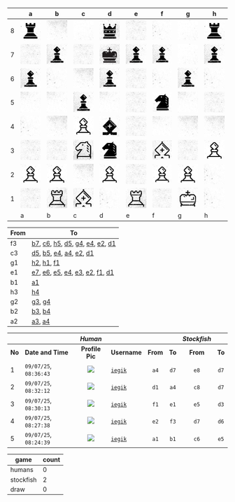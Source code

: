 |   | a | b | c | d | e | f | g | h |
|---|---|---|---|---|---|---|---|---|
| 8 | ![piece](./pieces/style-2/rook-b.jpg) | ![piece](./pieces/style-2/bg-5.jpg) | ![piece](./pieces/style-2/bg-1.jpg) | ![piece](./pieces/style-2/queen-b.jpg) | ![piece](./pieces/style-2/bg-4.jpg) | ![piece](./pieces/style-2/bg-2.jpg) | ![piece](./pieces/style-2/bg-1.jpg) | ![piece](./pieces/style-2/rook-b.jpg) |
| 7 | ![piece](./pieces/style-2/bg-4.jpg) | ![piece](./pieces/style-2/pawn-b.jpg) | ![piece](./pieces/style-2/bg-4.jpg) | ![piece](./pieces/style-2/king-b.jpg) | ![piece](./pieces/style-2/pawn-b.jpg) | ![piece](./pieces/style-2/pawn-b.jpg) | ![piece](./pieces/style-2/bg-1.jpg) | ![piece](./pieces/style-2/pawn-b.jpg) |
| 6 | ![piece](./pieces/style-2/pawn-b.jpg) | ![piece](./pieces/style-2/bg-2.jpg) | ![piece](./pieces/style-2/bg-5.jpg) | ![piece](./pieces/style-2/pawn-b.jpg) | ![piece](./pieces/style-2/bg-4.jpg) | ![piece](./pieces/style-2/bg-2.jpg) | ![piece](./pieces/style-2/pawn-b.jpg) | ![piece](./pieces/style-2/bg-2.jpg) |
| 5 | ![piece](./pieces/style-2/bg-3.jpg) | ![piece](./pieces/style-2/bg-3.jpg) | ![piece](./pieces/style-2/pawn-b.jpg) | ![piece](./pieces/style-2/bg-3.jpg) | ![piece](./pieces/style-2/bg-4.jpg) | ![piece](./pieces/style-2/knight-b.jpg) | ![piece](./pieces/style-2/bg-3.jpg) | ![piece](./pieces/style-2/bg-4.jpg) |
| 4 | ![piece](./pieces/style-2/bg-2.jpg) | ![piece](./pieces/style-2/bg-5.jpg) | ![piece](./pieces/style-2/pawn-w.jpg) | ![piece](./pieces/style-2/bishop-b.jpg) | ![piece](./pieces/style-2/bg-4.jpg) | ![piece](./pieces/style-2/bg-3.jpg) | ![piece](./pieces/style-2/bg-5.jpg) | ![piece](./pieces/style-2/bg-5.jpg) |
| 3 | ![piece](./pieces/style-2/bg-4.jpg) | ![piece](./pieces/style-2/bg-4.jpg) | ![piece](./pieces/style-2/knight-w.jpg) | ![piece](./pieces/style-2/knight-b.jpg) | ![piece](./pieces/style-2/bg-4.jpg) | ![piece](./pieces/style-2/bishop-w.jpg) | ![piece](./pieces/style-2/bg-4.jpg) | ![piece](./pieces/style-2/pawn-w.jpg) |
| 2 | ![piece](./pieces/style-2/pawn-w.jpg) | ![piece](./pieces/style-2/pawn-w.jpg) | ![piece](./pieces/style-2/bg-5.jpg) | ![piece](./pieces/style-2/pawn-w.jpg) | ![piece](./pieces/style-2/bg-4.jpg) | ![piece](./pieces/style-2/pawn-w.jpg) | ![piece](./pieces/style-2/pawn-w.jpg) | ![piece](./pieces/style-2/bg-2.jpg) |
| 1 | ![piece](./pieces/style-2/bg-4.jpg) | ![piece](./pieces/style-2/rook-w.jpg) | ![piece](./pieces/style-2/bishop-w.jpg) | ![piece](./pieces/style-2/bg-2.jpg) | ![piece](./pieces/style-2/rook-w.jpg) | ![piece](./pieces/style-2/bg-4.jpg) | ![piece](./pieces/style-2/king-w.jpg) | ![piece](./pieces/style-2/bg-2.jpg) |
|   | a | b | c | d | e | f | g | h |


| From |  To  |
|------|------|
|  f3  | [b7](https://github.com/tanishq-singh-2407/readme-chess/issues/new?title=chess_move_f3b7&labels=make+move&body=Just+push+%27Submit+new+issue%27.+You+don%27t+need+to+do+anything+else.), [c6](https://github.com/tanishq-singh-2407/readme-chess/issues/new?title=chess_move_f3c6&labels=make+move&body=Just+push+%27Submit+new+issue%27.+You+don%27t+need+to+do+anything+else.), [h5](https://github.com/tanishq-singh-2407/readme-chess/issues/new?title=chess_move_f3h5&labels=make+move&body=Just+push+%27Submit+new+issue%27.+You+don%27t+need+to+do+anything+else.), [d5](https://github.com/tanishq-singh-2407/readme-chess/issues/new?title=chess_move_f3d5&labels=make+move&body=Just+push+%27Submit+new+issue%27.+You+don%27t+need+to+do+anything+else.), [g4](https://github.com/tanishq-singh-2407/readme-chess/issues/new?title=chess_move_f3g4&labels=make+move&body=Just+push+%27Submit+new+issue%27.+You+don%27t+need+to+do+anything+else.), [e4](https://github.com/tanishq-singh-2407/readme-chess/issues/new?title=chess_move_f3e4&labels=make+move&body=Just+push+%27Submit+new+issue%27.+You+don%27t+need+to+do+anything+else.), [e2](https://github.com/tanishq-singh-2407/readme-chess/issues/new?title=chess_move_f3e2&labels=make+move&body=Just+push+%27Submit+new+issue%27.+You+don%27t+need+to+do+anything+else.), [d1](https://github.com/tanishq-singh-2407/readme-chess/issues/new?title=chess_move_f3d1&labels=make+move&body=Just+push+%27Submit+new+issue%27.+You+don%27t+need+to+do+anything+else.) |
|  c3  | [d5](https://github.com/tanishq-singh-2407/readme-chess/issues/new?title=chess_move_c3d5&labels=make+move&body=Just+push+%27Submit+new+issue%27.+You+don%27t+need+to+do+anything+else.), [b5](https://github.com/tanishq-singh-2407/readme-chess/issues/new?title=chess_move_c3b5&labels=make+move&body=Just+push+%27Submit+new+issue%27.+You+don%27t+need+to+do+anything+else.), [e4](https://github.com/tanishq-singh-2407/readme-chess/issues/new?title=chess_move_c3e4&labels=make+move&body=Just+push+%27Submit+new+issue%27.+You+don%27t+need+to+do+anything+else.), [a4](https://github.com/tanishq-singh-2407/readme-chess/issues/new?title=chess_move_c3a4&labels=make+move&body=Just+push+%27Submit+new+issue%27.+You+don%27t+need+to+do+anything+else.), [e2](https://github.com/tanishq-singh-2407/readme-chess/issues/new?title=chess_move_c3e2&labels=make+move&body=Just+push+%27Submit+new+issue%27.+You+don%27t+need+to+do+anything+else.), [d1](https://github.com/tanishq-singh-2407/readme-chess/issues/new?title=chess_move_c3d1&labels=make+move&body=Just+push+%27Submit+new+issue%27.+You+don%27t+need+to+do+anything+else.) |
|  g1  | [h2](https://github.com/tanishq-singh-2407/readme-chess/issues/new?title=chess_move_g1h2&labels=make+move&body=Just+push+%27Submit+new+issue%27.+You+don%27t+need+to+do+anything+else.), [h1](https://github.com/tanishq-singh-2407/readme-chess/issues/new?title=chess_move_g1h1&labels=make+move&body=Just+push+%27Submit+new+issue%27.+You+don%27t+need+to+do+anything+else.), [f1](https://github.com/tanishq-singh-2407/readme-chess/issues/new?title=chess_move_g1f1&labels=make+move&body=Just+push+%27Submit+new+issue%27.+You+don%27t+need+to+do+anything+else.) |
|  e1  | [e7](https://github.com/tanishq-singh-2407/readme-chess/issues/new?title=chess_move_e1e7&labels=make+move&body=Just+push+%27Submit+new+issue%27.+You+don%27t+need+to+do+anything+else.), [e6](https://github.com/tanishq-singh-2407/readme-chess/issues/new?title=chess_move_e1e6&labels=make+move&body=Just+push+%27Submit+new+issue%27.+You+don%27t+need+to+do+anything+else.), [e5](https://github.com/tanishq-singh-2407/readme-chess/issues/new?title=chess_move_e1e5&labels=make+move&body=Just+push+%27Submit+new+issue%27.+You+don%27t+need+to+do+anything+else.), [e4](https://github.com/tanishq-singh-2407/readme-chess/issues/new?title=chess_move_e1e4&labels=make+move&body=Just+push+%27Submit+new+issue%27.+You+don%27t+need+to+do+anything+else.), [e3](https://github.com/tanishq-singh-2407/readme-chess/issues/new?title=chess_move_e1e3&labels=make+move&body=Just+push+%27Submit+new+issue%27.+You+don%27t+need+to+do+anything+else.), [e2](https://github.com/tanishq-singh-2407/readme-chess/issues/new?title=chess_move_e1e2&labels=make+move&body=Just+push+%27Submit+new+issue%27.+You+don%27t+need+to+do+anything+else.), [f1](https://github.com/tanishq-singh-2407/readme-chess/issues/new?title=chess_move_e1f1&labels=make+move&body=Just+push+%27Submit+new+issue%27.+You+don%27t+need+to+do+anything+else.), [d1](https://github.com/tanishq-singh-2407/readme-chess/issues/new?title=chess_move_e1d1&labels=make+move&body=Just+push+%27Submit+new+issue%27.+You+don%27t+need+to+do+anything+else.) |
|  b1  | [a1](https://github.com/tanishq-singh-2407/readme-chess/issues/new?title=chess_move_b1a1&labels=make+move&body=Just+push+%27Submit+new+issue%27.+You+don%27t+need+to+do+anything+else.) |
|  h3  | [h4](https://github.com/tanishq-singh-2407/readme-chess/issues/new?title=chess_move_h3h4&labels=make+move&body=Just+push+%27Submit+new+issue%27.+You+don%27t+need+to+do+anything+else.) |
|  g2  | [g3](https://github.com/tanishq-singh-2407/readme-chess/issues/new?title=chess_move_g2g3&labels=make+move&body=Just+push+%27Submit+new+issue%27.+You+don%27t+need+to+do+anything+else.), [g4](https://github.com/tanishq-singh-2407/readme-chess/issues/new?title=chess_move_g2g4&labels=make+move&body=Just+push+%27Submit+new+issue%27.+You+don%27t+need+to+do+anything+else.) |
|  b2  | [b3](https://github.com/tanishq-singh-2407/readme-chess/issues/new?title=chess_move_b2b3&labels=make+move&body=Just+push+%27Submit+new+issue%27.+You+don%27t+need+to+do+anything+else.), [b4](https://github.com/tanishq-singh-2407/readme-chess/issues/new?title=chess_move_b2b4&labels=make+move&body=Just+push+%27Submit+new+issue%27.+You+don%27t+need+to+do+anything+else.) |
|  a2  | [a3](https://github.com/tanishq-singh-2407/readme-chess/issues/new?title=chess_move_a2a3&labels=make+move&body=Just+push+%27Submit+new+issue%27.+You+don%27t+need+to+do+anything+else.), [a4](https://github.com/tanishq-singh-2407/readme-chess/issues/new?title=chess_move_a2a4&labels=make+move&body=Just+push+%27Submit+new+issue%27.+You+don%27t+need+to+do+anything+else.) |


|||_Human_||||_Stockfish_||
|-|-|:-:|-|:-:|:-:|:-:|:-:|
|**No**|**Date and Time**|**Profile Pic**|**Username**|**From**|**To**|**From**|**To**|
|1|`09/07/25`, `08:36:43`|<img src="https://github.com/iegik.png" height="50px" /> | [`iegik`](https://github.com/iegik)|`a4`|`d7`|`e8`|`d7`|
|2|`09/07/25`, `08:32:12`|<img src="https://github.com/iegik.png" height="50px" /> | [`iegik`](https://github.com/iegik)|`d1`|`a4`|`c8`|`d7`|
|3|`09/07/25`, `08:30:13`|<img src="https://github.com/iegik.png" height="50px" /> | [`iegik`](https://github.com/iegik)|`f1`|`e1`|`e5`|`d3`|
|4|`09/07/25`, `08:27:38`|<img src="https://github.com/iegik.png" height="50px" /> | [`iegik`](https://github.com/iegik)|`e2`|`f3`|`d7`|`d6`|
|5|`09/07/25`, `08:24:39`|<img src="https://github.com/iegik.png" height="50px" /> | [`iegik`](https://github.com/iegik)|`a1`|`b1`|`c6`|`e5`|


| game | count |
|------|-------|
| humans | 0 |
| stockfish | 2 |
| draw | 0 |


